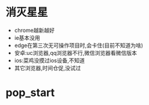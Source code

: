 # 消灭星星
* chrome越新越好
* ie基本没用
* edge在第三次无可操作项目时,会卡住(目前不知道为啥)
* 安卓:uc浏览器,qq浏览器不行,微信浏览器看微信版本
* ios:菜鸡没摸过ios设备,不知道
* 其它浏览器,时间仓促,没试过
# pop_start
